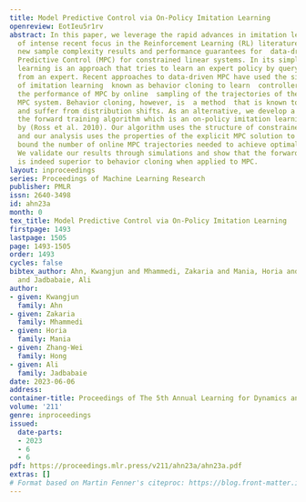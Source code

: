 ```yaml
---
title: Model Predictive Control via On-Policy Imitation Learning
openreview: EotIeu5r1rv
abstract: In this paper, we leverage the rapid advances in imitation learning, a topic
  of intense recent focus in the Reinforcement Learning (RL) literature, to develop
  new sample complexity results and performance guarantees for  data-driven Model
  Predictive Control (MPC) for constrained linear systems. In its simplest form, imitation
  learning is an approach that tries to learn an expert policy by querying samples
  from an expert. Recent approaches to data-driven MPC have used the simplest form
  of imitation learning  known as behavior cloning to learn  controllers that mimic
  the performance of MPC by online  sampling of the trajectories of the closed-loop
  MPC system. Behavior cloning, however, is  a method  that is known to be data inefficient
  and suffer from distribution shifts. As an alternative, we develop a variant of
  the forward training algorithm which is an on-policy imitation learning method proposed
  by (Ross et al. 2010). Our algorithm uses the structure of constrained linear MPC,
  and our analysis uses the properties of the explicit MPC solution to  theoretically
  bound the number of online MPC trajectories needed to achieve optimal performance.
  We validate our results through simulations and show that the forward training algorithm
  is indeed superior to behavior cloning when applied to MPC.
layout: inproceedings
series: Proceedings of Machine Learning Research
publisher: PMLR
issn: 2640-3498
id: ahn23a
month: 0
tex_title: Model Predictive Control via On-Policy Imitation Learning
firstpage: 1493
lastpage: 1505
page: 1493-1505
order: 1493
cycles: false
bibtex_author: Ahn, Kwangjun and Mhammedi, Zakaria and Mania, Horia and Hong, Zhang-Wei
  and Jadbabaie, Ali
author:
- given: Kwangjun
  family: Ahn
- given: Zakaria
  family: Mhammedi
- given: Horia
  family: Mania
- given: Zhang-Wei
  family: Hong
- given: Ali
  family: Jadbabaie
date: 2023-06-06
address:
container-title: Proceedings of The 5th Annual Learning for Dynamics and Control Conference
volume: '211'
genre: inproceedings
issued:
  date-parts:
  - 2023
  - 6
  - 6
pdf: https://proceedings.mlr.press/v211/ahn23a/ahn23a.pdf
extras: []
# Format based on Martin Fenner's citeproc: https://blog.front-matter.io/posts/citeproc-yaml-for-bibliographies/
---
```


